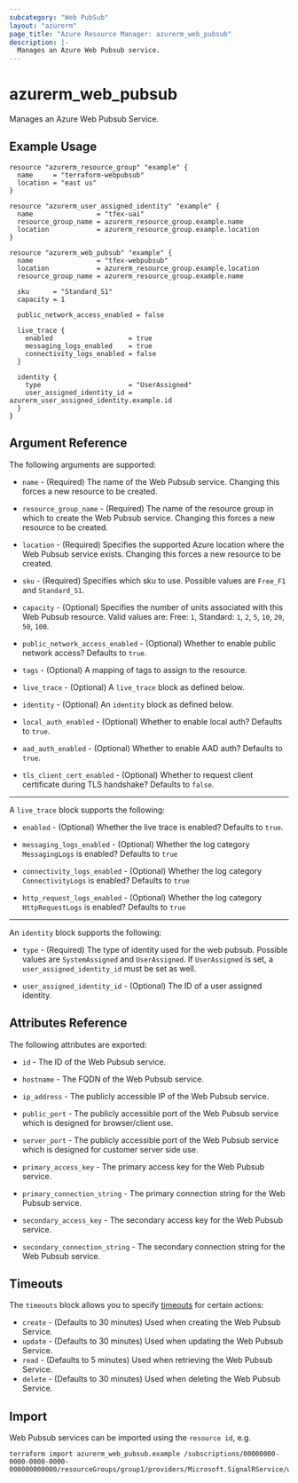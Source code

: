 ```yaml
---
subcategory: "Web PubSub"
layout: "azurerm"
page_title: "Azure Resource Manager: azurerm_web_pubsub"
description: |-
  Manages an Azure Web Pubsub service.
---
```


# azurerm_web_pubsub

Manages an Azure Web Pubsub Service.

## Example Usage

```hcl
resource "azurerm_resource_group" "example" {
  name     = "terraform-webpubsub"
  location = "east us"
}

resource "azurerm_user_assigned_identity" "example" {
  name                = "tfex-uai"
  resource_group_name = azurerm_resource_group.example.name
  location            = azurerm_resource_group.example.location
}

resource "azurerm_web_pubsub" "example" {
  name                = "tfex-webpubsub"
  location            = azurerm_resource_group.example.location
  resource_group_name = azurerm_resource_group.example.name

  sku      = "Standard_S1"
  capacity = 1

  public_network_access_enabled = false

  live_trace {
    enabled                   = true
    messaging_logs_enabled    = true
    connectivity_logs_enabled = false
  }

  identity {
    type                      = "UserAssigned"
    user_assigned_identity_id = azurerm_user_assigned_identity.example.id
  }
}
```

## Argument Reference

The following arguments are supported:

* `name` - (Required) The name of the Web Pubsub service. Changing this forces a new resource to be created.

* `resource_group_name` - (Required) The name of the resource group in which to create the Web Pubsub service. Changing
  this forces a new resource to be created.

* `location` - (Required) Specifies the supported Azure location where the Web Pubsub service exists. Changing this
  forces a new resource to be created.

* `sku` - (Required) Specifies which sku to use. Possible values are `Free_F1` and `Standard_S1`.

* `capacity` - (Optional) Specifies the number of units associated with this Web Pubsub resource. Valid values are:
  Free: `1`, Standard: `1`, `2`, `5`, `10`, `20`, `50`, `100`.

* `public_network_access_enabled` - (Optional) Whether to enable public network access? Defaults to `true`.

* `tags` - (Optional) A mapping of tags to assign to the resource.

* `live_trace` - (Optional) A `live_trace` block as defined below.

* `identity` - (Optional) An `identity` block as defined below.

* `local_auth_enabled` - (Optional) Whether to enable local auth? Defaults to `true`.

* `aad_auth_enabled` - (Optional) Whether to enable AAD auth? Defaults to `true`.

* `tls_client_cert_enabled` - (Optional)  Whether to request client certificate during TLS handshake? Defaults
  to `false`.

---

A `live_trace` block supports the following:

* `enabled` - (Optional) Whether the live trace is enabled? Defaults to `true`.

* `messaging_logs_enabled` - (Optional) Whether the log category `MessagingLogs` is enabled? Defaults to `true`

* `connectivity_logs_enabled` - (Optional) Whether the log category `ConnectivityLogs` is enabled? Defaults to `true`

* `http_request_logs_enabled` - (Optional) Whether the log category `HttpRequestLogs` is enabled? Defaults to `true`

---

An `identity` block supports the following:

* `type` - (Required) The type of identity used for the web pubsub. Possible values are `SystemAssigned` and `UserAssigned`. If `UserAssigned` is set, a `user_assigned_identity_id` must be set as well.

* `user_assigned_identity_id` - (Optional) The ID of a user assigned identity.

## Attributes Reference

The following attributes are exported:

* `id` - The ID of the Web Pubsub service.

* `hostname` - The FQDN of the Web Pubsub service.

* `ip_address` - The publicly accessible IP of the Web Pubsub service.

* `public_port` - The publicly accessible port of the Web Pubsub service which is designed for browser/client use.

* `server_port` - The publicly accessible port of the Web Pubsub service which is designed for customer server side use.

* `primary_access_key` - The primary access key for the Web Pubsub service.

* `primary_connection_string` - The primary connection string for the Web Pubsub service.

* `secondary_access_key` - The secondary access key for the Web Pubsub service.

* `secondary_connection_string` - The secondary connection string for the Web Pubsub service.

## Timeouts

The `timeouts` block allows you to
specify [timeouts](https://www.terraform.io/docs/configuration/resources.html#timeouts) for certain actions:

* `create` - (Defaults to 30 minutes) Used when creating the Web Pubsub Service.
* `update` - (Defaults to 30 minutes) Used when updating the Web Pubsub Service.
* `read` - (Defaults to 5 minutes) Used when retrieving the Web Pubsub Service.
* `delete` - (Defaults to 30 minutes) Used when deleting the Web Pubsub Service.

## Import

Web Pubsub services can be imported using the `resource id`, e.g.

```shell
terraform import azurerm_web_pubsub.example /subscriptions/00000000-0000-0000-0000-000000000000/resourceGroups/group1/providers/Microsoft.SignalRService/webPubSub/pubsub1
```

